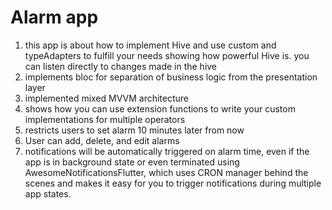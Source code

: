 # Alarm app 
1. this app is about how to implement Hive and use custom and typeAdapters to fulfill your needs
showing how powerful Hive is. you can listen directly to changes made in the hive
2. implements bloc for separation of business logic from the presentation layer
3. implemented mixed MVVM architecture
4. shows how you can use extension functions to write your custom implementations for multiple operators
5. restricts users to set alarm 10 minutes later from now
6. User can add, delete, and edit alarms
7. notifications will be automatically triggered on alarm time, even if the app is in background state or even terminated using AwesomeNotificationsFlutter,
which uses CRON manager behind the scenes and makes it easy for you to trigger notifications during multiple app states.
